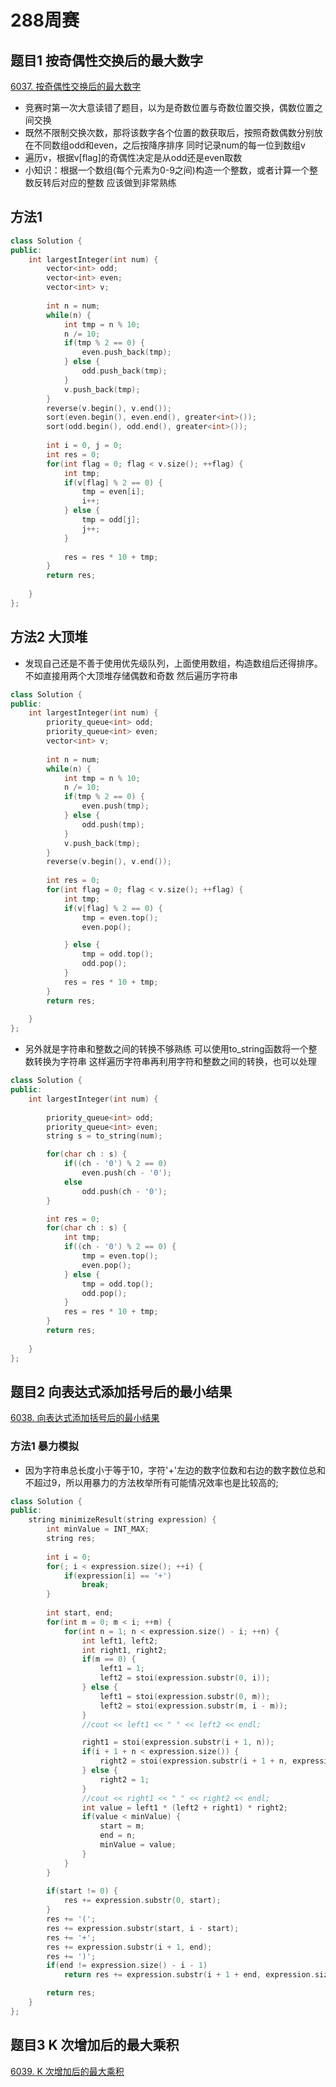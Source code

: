 <p id="周赛288"></p>

# 288周赛  



## 题目1  按奇偶性交换后的最大数字  

[6037. 按奇偶性交换后的最大数字](https://leetcode-cn.com/problems/largest-number-after-digit-swaps-by-parity/)    


* 竞赛时第一次大意读错了题目，以为是奇数位置与奇数位置交换，偶数位置之间交换
* 既然不限制交换次数，那将该数字各个位置的数获取后，按照奇数偶数分别放在不同数组odd和even，之后按降序排序  同时记录num的每一位到数组v
* 遍历v，根据v[flag]的奇偶性决定是从odd还是even取数
* 小知识：根据一个数组(每个元素为0-9之间)构造一个整数，或者计算一个整数反转后对应的整数  应该做到非常熟练  




## 方法1

```cpp
class Solution {
public:
    int largestInteger(int num) {
        vector<int> odd;
        vector<int> even;
        vector<int> v;
        
        int n = num;
        while(n) {
            int tmp = n % 10;
            n /= 10;
            if(tmp % 2 == 0) {
                even.push_back(tmp);
            } else {
                odd.push_back(tmp);
            }
            v.push_back(tmp);
        }
        reverse(v.begin(), v.end());
        sort(even.begin(), even.end(), greater<int>());
        sort(odd.begin(), odd.end(), greater<int>());
         
        int i = 0, j = 0;
        int res = 0;
        for(int flag = 0; flag < v.size(); ++flag) {
            int tmp;
            if(v[flag] % 2 == 0) {
                tmp = even[i];
                i++;
            } else {
                tmp = odd[j];
                j++;
            }
    
            res = res * 10 + tmp;
        }
        return res;
                 
    }
};
```

## 方法2 大顶堆  

* 发现自己还是不善于使用优先级队列，上面使用数组，构造数组后还得排序。不如直接用两个大顶堆存储偶数和奇数  然后遍历字符串  

```cpp
class Solution {
public:
    int largestInteger(int num) {
        priority_queue<int> odd;
        priority_queue<int> even;
        vector<int> v;
        
        int n = num;
        while(n) {
            int tmp = n % 10;
            n /= 10;
            if(tmp % 2 == 0) {
                even.push(tmp);
            } else {
                odd.push(tmp);
            }
            v.push_back(tmp);
        }
        reverse(v.begin(), v.end());
    
        int res = 0;
        for(int flag = 0; flag < v.size(); ++flag) {
            int tmp;
            if(v[flag] % 2 == 0) {
                tmp = even.top();
                even.pop();

            } else {
                tmp = odd.top();
                odd.pop();
            }
            res = res * 10 + tmp;
        }
        return res;
                 
    }
};
```

* 另外就是字符串和整数之间的转换不够熟练  可以使用to_string函数将一个整数转换为字符串  这样遍历字符串再利用字符和整数之间的转换，也可以处理 

```cpp
class Solution {
public:
    int largestInteger(int num) {
        
        priority_queue<int> odd;
        priority_queue<int> even;        
        string s = to_string(num);

        for(char ch : s) {
            if((ch - '0') % 2 == 0) 
                even.push(ch - '0');
            else
                odd.push(ch - '0');
        }

        int res = 0;
        for(char ch : s) {
            int tmp;
            if((ch - '0') % 2 == 0) {
                tmp = even.top();
                even.pop();
            } else {
                tmp = odd.top();
                odd.pop();
            }
            res = res * 10 + tmp;
        }
        return res;
                 
    }
};
```



## 题目2  向表达式添加括号后的最小结果

[6038. 向表达式添加括号后的最小结果](https://leetcode-cn.com/problems/minimize-result-by-adding-parentheses-to-expression/)  


### 方法1  暴力模拟  

* 因为字符串总长度小于等于10，字符'+'左边的数字位数和右边的数字数位总和不超过9，所以用暴力的方法枚举所有可能情况效率也是比较高的;

```cpp
class Solution {
public:
    string minimizeResult(string expression) {
        int minValue = INT_MAX;
        string res;
        
        int i = 0;
        for(; i < expression.size(); ++i) {
            if(expression[i] == '+')
                break;
        }
    
        int start, end;
        for(int m = 0; m < i; ++m) {
            for(int n = 1; n < expression.size() - i; ++n) {
                int left1, left2;
                int right1, right2;
                if(m == 0) {
                    left1 = 1;
                    left2 = stoi(expression.substr(0, i));
                } else {
                    left1 = stoi(expression.substr(0, m));
                    left2 = stoi(expression.substr(m, i - m));
                } 
                //cout << left1 << " " << left2 << endl;

                right1 = stoi(expression.substr(i + 1, n));
                if(i + 1 + n < expression.size()) {
                    right2 = stoi(expression.substr(i + 1 + n, expression.size() - i - 1 - n));   
                } else {
                    right2 = 1;
                }
                //cout << right1 << " " << right2 << endl;        
                int value = left1 * (left2 + right1) * right2;
                if(value < minValue) {
                    start = m;
                    end = n;
                    minValue = value;
                }   
            }    
        }
        
        if(start != 0) {
            res += expression.substr(0, start);
        }
        res += '(';
        res += expression.substr(start, i - start);
        res += '+';
        res += expression.substr(i + 1, end);
        res += ')';
        if(end != expression.size() - i - 1)
            return res += expression.substr(i + 1 + end, expression.size() - i - 1 - end);

        return res;
    }
};
```




## 题目3  K 次增加后的最大乘积  

[6039. K 次增加后的最大乘积](https://leetcode-cn.com/problems/maximum-product-after-k-increments/)   



